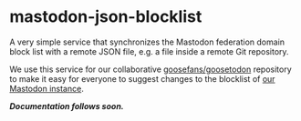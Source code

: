 # mastodon-json-blocklist

A very simple service that synchronizes the Mastodon federation domain block list with a remote JSON file, e.g. a file
inside a remote Git repository.

We use this service for our collaborative [goosefans/goosetodon](https://github.com/goosefans/goosetodon) repository to
make it easy for everyone to suggest changes to the blocklist of [our Mastodon instance](https://social.goose.rodeo).

***Documentation follows soon.***

